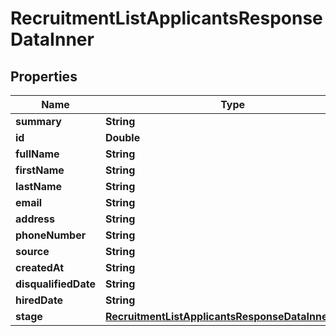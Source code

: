 

# RecruitmentListApplicantsResponseDataInner


## Properties

| Name | Type | Description | Notes |
|------------ | ------------- | ------------- | -------------|
|**summary** | **String** |  |  [optional] |
|**id** | **Double** |  |  [optional] |
|**fullName** | **String** |  |  [optional] |
|**firstName** | **String** |  |  [optional] |
|**lastName** | **String** |  |  [optional] |
|**email** | **String** |  |  [optional] |
|**address** | **String** |  |  [optional] |
|**phoneNumber** | **String** |  |  [optional] |
|**source** | **String** |  |  [optional] |
|**createdAt** | **String** |  |  [optional] |
|**disqualifiedDate** | **String** |  |  [optional] |
|**hiredDate** | **String** |  |  [optional] |
|**stage** | [**RecruitmentListApplicantsResponseDataInnerStage**](RecruitmentListApplicantsResponseDataInnerStage.md) |  |  [optional] |



